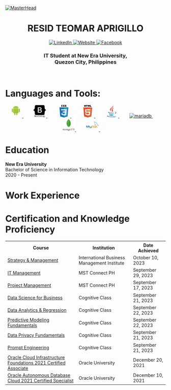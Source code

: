 [![MasterHead](https://media.licdn.com/dms/image/D5616AQHdfq6Ew5GymQ/profile-displaybackgroundimage-shrink_350_1400/0/1695992459500?e=1703116800&v=beta&t=JrYc-_dU5YUCkqPBX_eJmVQK8OwFNhNIAoYWQODCVBI)](https://rishavchanda.io)
<h1 align="center">RESID TEOMAR APRIGILLO</h1>

<p align="center">
    <a href="https://www.linkedin.com/in/resid-aprigillo-b85568255/">
        <img src="https://img.shields.io/badge/linkedin-%230077B5.svg?style=for-the-badge&logo=linkedin&logoColor=white" alt="LinkedIn">
    </a>
    <a href="mailto: resid.aprigillo@gmail.com">
        <img src="https://img.shields.io/badge/Gmail-D14836?style=for-the-badge&logo=gmail&logoColor=white" alt="Website">
    </a>
    <a href="https://www.facebook.com/profile.php?id=100081958471471">
        <img src="https://img.shields.io/badge/Facebook-%231877F2.svg?style=for-the-badge&logo=Facebook&logoColor=white" alt="Facebook">
    </a>
</p>



<h3 align="center">
   IT Student at New Era University, <br>
    Quezon City, Philippines 
</h3>

<br>

<h1 align="left">Languages and Tools:</h1>
<p align="center"> 
    <a href="https://developer.android.com" target="_blank" rel="noreferrer"> <img src="https://raw.githubusercontent.com/devicons/devicon/master/icons/android/android-original-wordmark.svg" alt="android" width="40" height="40"/> </a> &nbsp &nbsp &nbsp &nbsp
    <a href="https://getbootstrap.com" target="_blank" rel="noreferrer"> <img src="https://raw.githubusercontent.com/devicons/devicon/master/icons/bootstrap/bootstrap-plain-wordmark.svg" alt="bootstrap" width="40" height="40"/> </a> &nbsp &nbsp &nbsp &nbsp
    <a href="https://www.w3schools.com/css/" target="_blank" rel="noreferrer"> <img src="https://raw.githubusercontent.com/devicons/devicon/master/icons/css3/css3-original-wordmark.svg" alt="css3" width="40" height="40"/> </a> &nbsp &nbsp &nbsp &nbsp
    <a href="https://www.w3.org/html/" target="_blank" rel="noreferrer"> <img src="https://raw.githubusercontent.com/devicons/devicon/master/icons/html5/html5-original-wordmark.svg" alt="html5" width="40" height="40"/> </a> &nbsp &nbsp &nbsp &nbsp
    <a href="https://www.java.com" target="_blank" rel="noreferrer"> <img src="https://raw.githubusercontent.com/devicons/devicon/master/icons/java/java-original.svg" alt="java" width="40" height="40"/> </a> &nbsp &nbsp &nbsp &nbsp
    <a href="https://mariadb.org/" target="_blank" rel="noreferrer"> <img src="https://www.vectorlogo.zone/logos/mariadb/mariadb-icon.svg" alt="mariadb" width="40" height="40"/> </a> &nbsp &nbsp &nbsp &nbsp
    <a href="https://www.mongodb.com/" target="_blank" rel="noreferrer"> <img src="https://raw.githubusercontent.com/devicons/devicon/master/icons/mongodb/mongodb-original-wordmark.svg" alt="mongodb" width="40" height="40"/> </a> &nbsp &nbsp &nbsp &nbsp
    <a href="https://www.mysql.com/" target="_blank" rel="noreferrer"> <img src="https://raw.githubusercontent.com/devicons/devicon/master/icons/mysql/mysql-original-wordmark.svg" alt="mysql" width="40" height="40"/> </a> &nbsp &nbsp &nbsp &nbsp
</p>

<h1 align="left">Education</h1>
<p align="left"><b>New Era University</b> <br>
    Bachelor of Science in Information Technology <br>
2020 - Present <br></p>

<h1 align="left">Work Experience</h1>
<p
	Player Support Agent & Community Moderator (Full-time)				
Keywords Studios Manila
July 2022 – March 2023
Duties & Responsibilities
• Provides customer service support via non-voice, email support and ticketing.
• Delivers timely, accurate and respectful answers to customers’ questions and issues.
• Take ownership of Customer Service incidents and work to successfully resolve them.
• Utilizing internal ticketing system to log all requests and activities.
• Troubleshoots and provides technical assistance.
• Escalates complex issues as needed.
• Maintain accurate records of player interactions, including the issues reported and the solutions provided.
• Bug Reporting by encouraging players to report in-game bugs or issues and assist them in providing detailed information for bug reports.
• Billing and Payment Support by addressing player questions and issues related to in-game purchases, payment methods, subscription services, and refund requests.
• Compliance by adhering to company and client-specific policies and procedures, including privacy regulations and security protocols, to ensure compliance with industry standards.
</p>


<h1 align="left">Certification and Knowledge Proficiency</h1>

<table>
  <tr>
    <th>Course</th>
    <th>Institution</th>
    <th>Date Achieved</th>
  </tr>
          <tr>
    <td><a href="https://www.ibm-institute.com/verify/?code=1177801-169-691-4128
">Strategy & Management</a></td>
    <td>International Business Management Institute</td>
    <td>October 10, 2023</td>
  </tr>
  <tr>
    <td><a href="https://drive.google.com/file/d/171xuPjrBteGugOvEv_okRN5pEFwE5VCn/view?usp=share_link">IT Management</a></td>
    <td>MST Connect PH</td>
    <td>September 29, 2023</td>
  </tr>
    <tr>
    <td><a href="https://drive.google.com/file/d/1rVHHuAZ5P8JO-jRfsByT4iUD7YOHWbwv/view?usp=drive_link">Project Management</a></td>
    <td>MST Connect PH</td>
    <td>September 17, 2023</td>
  </tr>
       <tr>
    <td><a href="https://www.credly.com/go/RMXFvfQD">Data Science for Business</a></td>
    <td>Cognitive Class</td>
    <td>September 21, 2023</td>
  </tr>
        <tr>
    <td><a href="https://courses.cognitiveclass.ai/certificates/c1ea006ae104474daf57fe857f082b6b
">Data Analytics & Regression</a></td>
    <td>Cognitive Class</td>
    <td>September 22, 2023</td>
  </tr>
  <tr>
        <tr>
    <td><a href="https://courses.cognitiveclass.ai/certificates/cd6ccccb83554ba9892f2c5b6fb12e8a">Predictive Modeling Fundamentals</a></td>
    <td>Cognitive Class</td>
    <td>September 22, 2023</td>
      <tr>
    <td><a href="https://courses.cognitiveclass.ai/certificates/db9ca7f5358c490b96feae0fd04dd86a">Data Privacy Fundamentals</a></td>
    <td>Cognitive Class</td>
    <td>September 21, 2023</td>
  </tr>
      <tr>
    <td><a href="">Prompt Engineering</a></td>
    <td>Cognitive Class</td>
    <td>September 21, 2023</td>
  </tr>
  </tr>
    <td><a href="https://drive.google.com/file/d/1t-2Ugb7q6BaJoUZtghzHh8VF3iy1NoNg/view?usp=sharing">Oracle Cloud Infrastructure Foundations 2021 Certified Associate</a></td>
    <td>Oracle University</td>
    <td>December 20, 2021</td>
  </tr>
  <tr>
    <td><a href="https://drive.google.com/file/d/1h1q8AnuxO6kgj_oVRz32z_Qie5gF4jz-/view?usp=sharing">Oracle Autonomous Database Cloud 2021 Certified Specialist</a></td>
    <td>Oracle University</td>
    <td>December 10, 2021</td>
  </tr>
</table>

